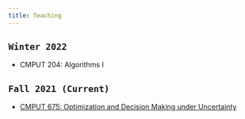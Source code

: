 ```yaml
---
title: Teaching
---
```



## `Winter 2022`

- CMPUT 204: Algorithms I


## `Fall 2021 (Current)`

- [CMPUT 675: Optimization and Decision Making under Uncertainty](/teaching/optcourse)
